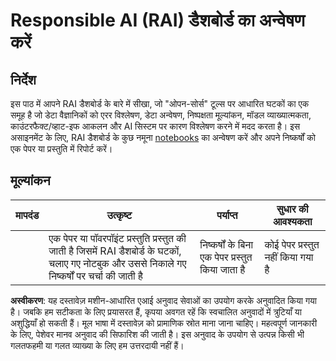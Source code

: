 # Responsible AI (RAI) डैशबोर्ड का अन्वेषण करें

## निर्देश

इस पाठ में आपने RAI डैशबोर्ड के बारे में सीखा, जो "ओपन-सोर्स" टूल्स पर आधारित घटकों का एक समूह है जो डेटा वैज्ञानिकों को एरर विश्लेषण, डेटा अन्वेषण, निष्पक्षता मूल्यांकन, मॉडल व्याख्यात्मकता, काउंटरफैक्ट/व्हाट-इफ आकलन और AI सिस्टम पर कारण विश्लेषण करने में मदद करता है। इस असाइनमेंट के लिए, RAI डैशबोर्ड के कुछ नमूना [notebooks](https://github.com/Azure/RAI-vNext-Preview/tree/main/examples/notebooks) का अन्वेषण करें और अपने निष्कर्षों को एक पेपर या प्रस्तुति में रिपोर्ट करें।

## मूल्यांकन

| मापदंड | उत्कृष्ट | पर्याप्त | सुधार की आवश्यकता |
| ------- | --------- | -------- | ----------------- |
|          |  एक पेपर या पॉवरपॉइंट प्रस्तुति प्रस्तुत की जाती है जिसमें RAI डैशबोर्ड के घटकों, चलाए गए नोटबुक और उससे निकाले गए निष्कर्षों पर चर्चा की जाती है        |   निष्कर्षों के बिना एक पेपर प्रस्तुत किया जाता है       |  कोई पेपर प्रस्तुत नहीं किया गया है                 |

**अस्वीकरण**:
यह दस्तावेज़ मशीन-आधारित एआई अनुवाद सेवाओं का उपयोग करके अनुवादित किया गया है। जबकि हम सटीकता के लिए प्रयासरत हैं, कृपया अवगत रहें कि स्वचालित अनुवादों में त्रुटियाँ या अशुद्धियाँ हो सकती हैं। मूल भाषा में दस्तावेज़ को प्रामाणिक स्रोत माना जाना चाहिए। महत्वपूर्ण जानकारी के लिए, पेशेवर मानव अनुवाद की सिफारिश की जाती है। इस अनुवाद के उपयोग से उत्पन्न किसी भी गलतफहमी या गलत व्याख्या के लिए हम उत्तरदायी नहीं हैं।